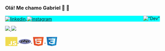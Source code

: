 ### Olá! Me chamo Gabriel 👋  🚀



 
<p align="left" style="background:cyan">
      <a href="https://www.linkedin.com/in/gabriel-oliveira-4775a2222/" target="_blank">
        <img align="center" src="https://img.shields.io/badge/-Gabriel Oliveira-05122A?style=flat&logo=linkedin" alt="linkedin"/>
      </a>
      <a href="https://www.instagram.com/bieel_win7/" target="_blank">
      <img align="center" src="https://img.shields.io/badge/-Bieel_win7-05122A?style=flat&logo=instagram" alt="instagram"/>
      </a>
<img height="250" align="right" src="https://cdn-icons-png.flaticon.com/512/924/924915.png" alt=“Dev” title="My Dev"/>
  </p>
 <div aling="left">
  <a href="https://github.com/gabrielpinheiro2002">
  <img height="180em" src="https://github-readme-stats.vercel.app/api?username=gabrielpinheiro2002&show_icons=true&theme=tokyonight"/>
 <img height="180em" src="https://github-readme-stats.vercel.app/api/top-langs/?username=gabrielpinheiro2002&theme=tokyonight"/>
</div>
<div  aling="left" style="display: inline_block"><br>
  <img align="center" alt="gabrielpinheiro2002-Js" height="30" width="40" src="https://raw.githubusercontent.com/devicons/devicon/master/icons/javascript/javascript-plain.svg">
 <img align="center" alt="gabrielpinheiro2002-php" height="30" width="40" src="https://raw.githubusercontent.com/devicons/devicon/master/icons/php/php-original.svg">
  <img align="center" alt="gabrielpinheiro2002-HTML" height="30" width="40" src="https://raw.githubusercontent.com/devicons/devicon/master/icons/html5/html5-original.svg">
  <img align="center" alt="gabrielpinheiro2002-CSS" height="30" width="40" src="https://raw.githubusercontent.com/devicons/devicon/master/icons/css3/css3-original.svg"> 
</div>  
   

  #


